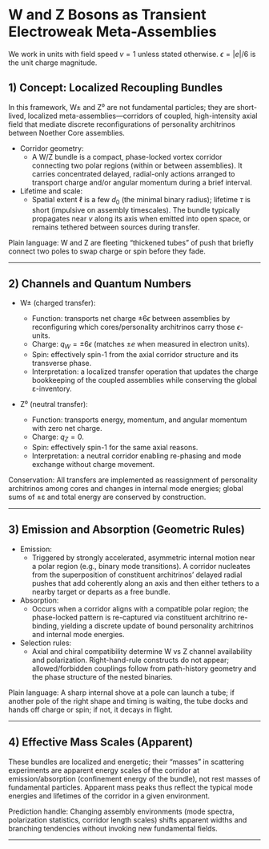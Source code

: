 # W and Z Bosons as Transient Electroweak Meta-Assemblies

We work in units with field speed $v=1$ unless stated otherwise. $\epsilon = |e|/6$ is the unit charge magnitude.

## 1) Concept: Localized Recoupling Bundles

In this framework, W± and Z⁰ are not fundamental particles; they are short-lived, localized meta-assemblies—corridors of coupled, high-intensity axial field that mediate discrete reconfigurations of personality architrinos between Noether Core assemblies.

- Corridor geometry:
  - A W/Z bundle is a compact, phase-locked vortex corridor connecting two polar regions (within or between assemblies). It carries concentrated delayed, radial-only actions arranged to transport charge and/or angular momentum during a brief interval.
- Lifetime and scale:
  - Spatial extent $\ell$ is a few $d_0$ (the minimal binary radius); lifetime $\tau$ is short (impulsive on assembly timescales). The bundle typically propagates near $v$ along its axis when emitted into open space, or remains tethered between sources during transfer.

Plain language: W and Z are fleeting “thickened tubes” of push that briefly connect two poles to swap charge or spin before they fade.

---

## 2) Channels and Quantum Numbers

- W± (charged transfer):
  - Function: transports net charge $\pm 6\epsilon$ between assemblies by reconfiguring which cores/personality architrinos carry those $\epsilon$-units.
  - Charge: $q_W = \pm 6\epsilon$ (matches $\pm e$ when measured in electron units).
  - Spin: effectively spin-1 from the axial corridor structure and its transverse phase.
  - Interpretation: a localized transfer operation that updates the charge bookkeeping of the coupled assemblies while conserving the global ε-inventory.

- Z⁰ (neutral transfer):
  - Function: transports energy, momentum, and angular momentum with zero net charge.
  - Charge: $q_Z = 0$.
  - Spin: effectively spin-1 for the same axial reasons.
  - Interpretation: a neutral corridor enabling re-phasing and mode exchange without charge movement.

Conservation: All transfers are implemented as reassignment of personality architrinos among cores and changes in internal mode energies; global sums of ±ε and total energy are conserved by construction.

---

## 3) Emission and Absorption (Geometric Rules)

- Emission:
  - Triggered by strongly accelerated, asymmetric internal motion near a polar region (e.g., binary mode transitions). A corridor nucleates from the superposition of constituent architrinos’ delayed radial pushes that add coherently along an axis and then either tethers to a nearby target or departs as a free bundle.
- Absorption:
  - Occurs when a corridor aligns with a compatible polar region; the phase-locked pattern is re-captured via constituent architrino re-binding, yielding a discrete update of bound personality architrinos and internal mode energies.
- Selection rules:
  - Axial and chiral compatibility determine W vs Z channel availability and polarization. Right-hand-rule constructs do not appear; allowed/forbidden couplings follow from path-history geometry and the phase structure of the nested binaries.

Plain language: A sharp internal shove at a pole can launch a tube; if another pole of the right shape and timing is waiting, the tube docks and hands off charge or spin; if not, it decays in flight.

---

## 4) Effective Mass Scales (Apparent)

These bundles are localized and energetic; their “masses” in scattering experiments are apparent energy scales of the corridor at emission/absorption (confinement energy of the bundle), not rest masses of fundamental particles. Apparent mass peaks thus reflect the typical mode energies and lifetimes of the corridor in a given environment.

Prediction handle: Changing assembly environments (mode spectra, polarization statistics, corridor length scales) shifts apparent widths and branching tendencies without invoking new fundamental fields.

---
